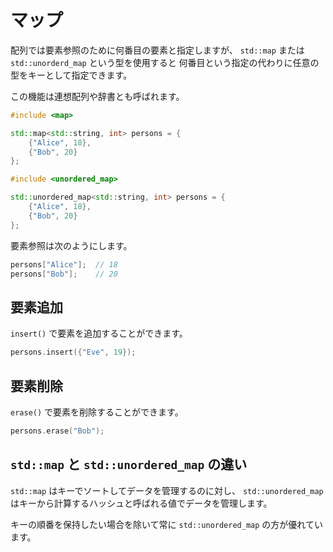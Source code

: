 # マップ

配列では要素参照のために何番目の要素と指定しますが、
`std::map` または `std::unorderd_map` という型を使用すると
何番目という指定の代わりに任意の型をキーとして指定できます。

この機能は連想配列や辞書とも呼ばれます。

```cpp
#include <map>

std::map<std::string, int> persons = {
    {"Alice", 18},
    {"Bob", 20}
};
```

```cpp
#include <unordered_map>

std::unordered_map<std::string, int> persons = {
    {"Alice", 18},
    {"Bob", 20}
};
```

要素参照は次のようにします。

```cpp
persons["Alice"];  // 18
persons["Bob"];    // 20
```

## 要素追加

`insert()` で要素を追加することができます。

```cpp
persons.insert({"Eve", 19});
```

## 要素削除

`erase()` で要素を削除することができます。

```cpp
persons.erase("Bob");
```

## `std::map` と `std::unordered_map` の違い

`std::map` はキーでソートしてデータを管理するのに対し、
`std::unordered_map` はキーから計算するハッシュと呼ばれる値でデータを管理します。

キーの順番を保持したい場合を除いて常に `std::unordered_map` の方が優れています。
